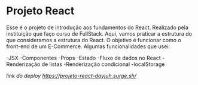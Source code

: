 # Projeto React
Esse é o projeto de introdução aos fundamentos do React. Realizado pela instituição que faço curso de FullStack.
Aqui, vamos praticar a estrutura do que consideramos a estrutura do React. O objetivo é funcionar como o front-end de um E-Commerce.
Algumas funcionalidades que usei:

-JSX
-Componentes
-Props
-Estado
-Fluxo de dados no React
-Renderização de listas
-Renderização condicional
-localStorage

_link do deploy https://projeto-react-dayjuh.surge.sh/_
